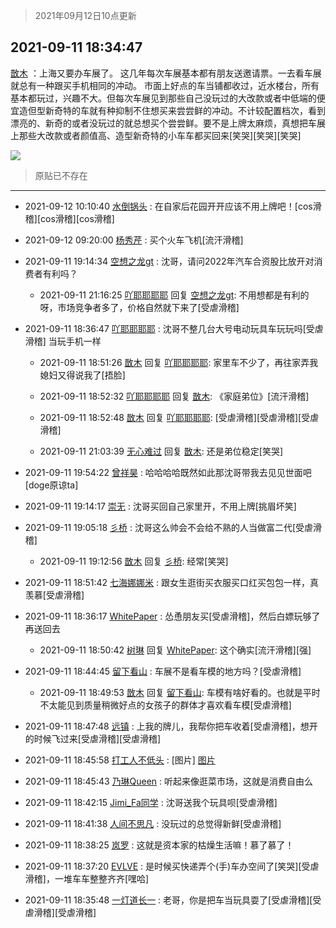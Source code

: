 > 2021年09月12日10点更新
<link rel="stylesheet" href="https://cdn.jsdelivr.net/gh/taotie6/sampleJSON@main/css/photo_show.css">
<meta name="referrer" content="no-referrer" />


 ## 2021-09-11 18:34:47 

 [㪚木](https://www.coolapk.com/feed/29917827?shareKey=MjBlYzAyMDExZWVlNjEzYzhiYzE~) ：上海又要办车展了。
这几年每次车展基本都有朋友送邀请票。一去看车展就总有一种跟买手机相同的冲动。
市面上好点的车当铺都收过，近水楼台，所有基本都玩过，兴趣不大。但每次车展见到那些自己没玩过的大改款或者中低端的便宜造但型新奇特的车就有种抑制不住想买来尝尝鲜的冲动。不计较配置档次<!--break-->，看到漂亮的、新奇的或者没玩过的就总想买个尝尝鲜。要不是上牌太麻烦，真想把车展上那些大改款或者颜值高、造型新奇特的小车车都买回来[笑哭][笑哭][笑哭] 

<div class="album">
<img class="img-item" src="http://image.coolapk.com/feed/2020/0606/14/1081091_39c516f3_5623_1393@320x180.gif" />
</div>

> 原贴已不存在 

 ------- 

- 2021-09-12 10:10:40 [水倒锅头](uid=1058189) : 在自家后花园开开应该不用上牌吧！[cos滑稽][cos滑稽][cos滑稽] 

- 2021-09-12 09:20:00 [杨秀芹](uid=1849145) : 买个火车飞机[流汗滑稽] 

- 2021-09-11 19:14:34 [空想之龙gt](uid=9422993) : 沈哥，请问2022年汽车合资股比放开对消费者有利吗？ 

    - 2021-09-11 21:16:25 [吖耶耶耶耶](uid=1523259) 回复 [空想之龙gt](uid=9422993): 不用想都是有利的呀，市场竞争者多了，价格自然就下来了[受虐滑稽] 

- 2021-09-11 18:36:47 [吖耶耶耶耶](uid=1523259) : 沈哥不整几台大号电动玩具车玩玩吗[受虐滑稽]
当玩手机一样 

    - 2021-09-11 18:51:26 [㪚木](uid=1081091) 回复 [吖耶耶耶耶](uid=1523259): 家里车不少了，再往家弄我媳妇又得说我了[捂脸] 

    - 2021-09-11 18:52:32 [吖耶耶耶耶](uid=1523259) 回复 [㪚木](uid=1081091): 《家庭弟位》[流汗滑稽] 

    - 2021-09-11 18:52:48 [㪚木](uid=1081091) 回复 [吖耶耶耶耶](uid=1523259): [受虐滑稽][受虐滑稽][受虐滑稽] 

    - 2021-09-11 21:03:39 [无心难过](uid=3681127) 回复 [㪚木](uid=1081091): 还是弟位稳定[笑哭] 

- 2021-09-11 19:54:22 [曾祥昊](uid=6695078) : 哈哈哈哈既然如此那沈哥带我去见见世面吧[doge原谅ta] 

- 2021-09-11 19:14:17 [崇无](uid=1210616) : 沈哥买回自己家里开，不用上牌[挑眉坏笑] 

- 2021-09-11 19:05:18 [彡桥](uid=3740933) : 沈哥这么帅会不会给不熟的人当做富二代[受虐滑稽] 

    - 2021-09-11 19:12:56 [㪚木](uid=1081091) 回复 [彡桥](uid=3740933): 经常[笑哭] 

- 2021-09-11 18:51:42 [七海娜娜米](uid=2406420) : 跟女生逛街买衣服买口红买包包一样，真羡慕[受虐滑稽] 

- 2021-09-11 18:36:17 [WhitePaper](uid=1878865) : 怂恿朋友买[受虐滑稽]，然后白嫖玩够了再送回去 

    - 2021-09-11 18:50:42 [树琳](uid=1807052) 回复 [WhitePaper](uid=1878865): 这个确实[流汗滑稽][强] 

- 2021-09-11 18:44:45 [留下看山](uid=1654131) : 车展不是看车模的地方吗？[受虐滑稽] 

    - 2021-09-11 18:49:53 [㪚木](uid=1081091) 回复 [留下看山](uid=1654131): 车模有啥好看的。也就是平时不太能见到质量稍微好点的女孩子的群体才喜欢看车模[受虐滑稽] 

- 2021-09-11 18:47:48 [远镇](uid=1471248) : 上我的牌儿，我帮你把车收着[受虐滑稽]，想开的时候飞过来[受虐滑稽][受虐滑稽] 

- 2021-09-11 18:45:58 [打工人不低头](uid=1398190) : [图片] [图片](http://image.coolapk.com/feed/2021/0911/18/1398190_09cadbc3_7154_0284@602x592.jpeg)

- 2021-09-11 18:45:43 [乃琳Queen](uid=2370903) : 听起来像逛菜市场，这就是消费自由么 

- 2021-09-11 18:42:15 [Jimi_Fa同学](uid=658442) : 沈哥送我个玩具呗[受虐滑稽] 

- 2021-09-11 18:41:38 [人间不思凡](uid=2080265) : 没玩过的总觉得新鲜[受虐滑稽] 

- 2021-09-11 18:38:25 [岚罗](uid=458727) : 这就是资本家的枯燥生活嘛！慕了慕了！ 

- 2021-09-11 18:37:20 [EVLVE](uid=624501) : 是时候买快递弄个(手)车办空间了[笑哭][受虐滑稽]，一堆车车整整齐齐[嘿哈] 

- 2021-09-11 18:35:48 [一灯道长一](uid=2901910) : 老哥，你是把车当玩具耍了[受虐滑稽][受虐滑稽][受虐滑稽] 

